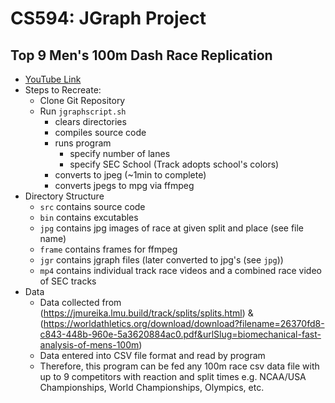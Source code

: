 # CS594: JGraph Project 
## Top 9 Men's 100m Dash Race Replication

* [YouTube Link](https://youtube.com/shorts/amDHzSdRS-c?feature=share)
* Steps to Recreate:
  - Clone Git Repository
  - Run `jgraphscript.sh`
      - clears directories
      - compiles source code
      - runs program 
        - specify number of lanes
        - specify SEC School (Track adopts school's colors)
      - converts to jpeg (~1min to complete)
      - converts jpegs to mpg via ffmpeg
* Directory Structure
  - `src` contains source code
  - `bin` contains excutables
  - `jpg` contains jpg images of race at given split and place (see file name)
  - `frame` contains frames for ffmpeg
  - `jgr` contains jgraph files (later converted to jpg's (see `jpg`))
  - `mp4` contains individual track race videos and a combined race video of SEC tracks
* Data
  - Data collected from (https://jmureika.lmu.build/track/splits/splits.html) & (https://worldathletics.org/download/download?filename=26370fd8-c843-448b-960e-5a3620884ac0.pdf&urlSlug=biomechanical-fast-analysis-of-mens-100m)
  - Data entered into CSV file format and read by program
  - Therefore, this program can be fed any 100m race csv data file with up to 9 competitors with reaction and split times e.g. NCAA/USA Championships, World Championships, Olympics, etc.
